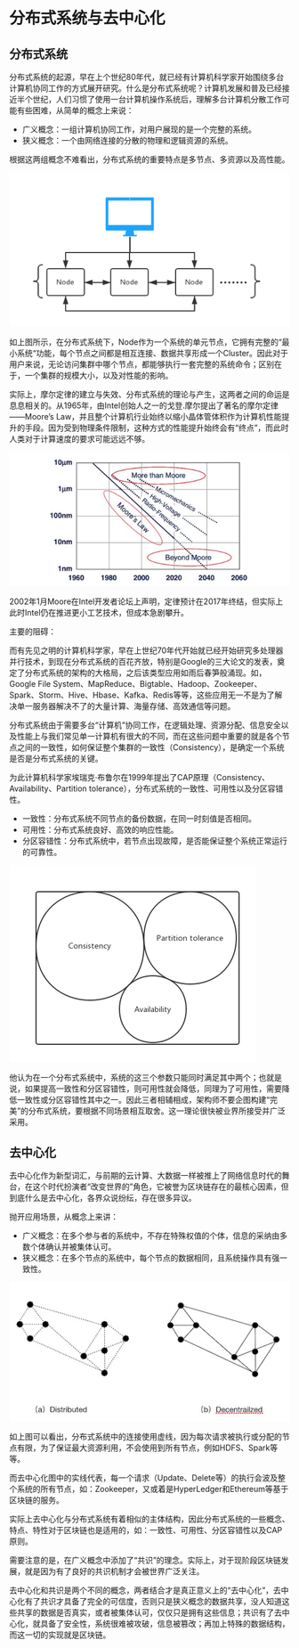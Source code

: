 # 分布式系统与去中心化

## 分布式系统

分布式系统的起源，早在上个世纪80年代，就已经有计算机科学家开始围绕多台计算机协同工作的方式展开研究。什么是分布式系统呢？计算机发展和普及已经接近半个世纪，人们习惯了使用一台计算机操作系统后，理解多台计算机分散工作可能有些困难，从简单的概念上来说：

* 广义概念：一组计算机协同工作，对用户展现的是一个完整的系统。
* 狭义概念：一个由网络连接的分散的物理和逻辑资源的系统。

根据这两组概念不难看出，分布式系统的重要特点是多节点、多资源以及高性能。

![](/assets/1.1.1.png)

如上图所示，在分布式系统下，Node作为一个系统的单元节点，它拥有完整的“最小系统“功能，每个节点之间都是相互连接、数据共享形成一个Cluster。因此对于用户来说，无论访问集群中哪个节点，都能够执行一套完整的系统命令；区别在于，一个集群的规模大小，以及对性能的影响。

实际上，摩尔定律的建立与失效、分布式系统的理论与产生，这两者之间的命运是息息相关的。从1965年，由Intel创始人之一的戈登.摩尔提出了著名的摩尔定律——Moore’s Law，并且整个计算机行业始终以缩小晶体管体积作为计算机性能提升的手段。因为受到物理条件限制，这种方式的性能提升始终会有“终点”，而此时人类对于计算速度的要求可能远远不够。

![](/assets/1.1.2.jpg)

2002年1月Moore在Intel开发者论坛上声明，定律预计在2017年终结，但实际上此时Intel仍在推进更小工艺技术，但成本急剧攀升。

主要的阻碍：

而有先见之明的计算机科学家，早在上世纪70年代开始就已经开始研究多处理器并行技术，到现在分布式系统的百花齐放，特别是Google的三大论文的发表，奠定了分布式系统的架构的大格局，之后该类型应用如雨后春笋般涌现。如，Google File System、MapReduce、Bigtable、Hadoop、Zookeeper、Spark、Storm、Hive、Hbase、Kafka、Redis等等，这些应用无一不是为了解决单一服务器解决不了的大量计算、海量存储、高效通信等问题。

分布式系统由于需要多台“计算机”协同工作，在逻辑处理、资源分配、信息安全以及性能上与我们常见单一计算机有很大的不同，而在这些问题中重要的就是各个节点之间的一致性，如何保证整个集群的一致性（Consistency），是确定一个系统是否是分布式系统的关键。

为此计算机科学家埃瑞克·布鲁尔在1999年提出了CAP原理（Consistency、Availability、Partition tolerance），分布式系统的一致性、可用性以及分区容错性。

* 一致性：分布式系统不同节点的备份数据，在同一时刻值是否相同。
* 可用性：分布式系统良好、高效的响应性能。
* 分区容错性：分布式系统中，若节点出现故障，是否能保证整个系统正常运行的可靠性。

![](/assets/1.1.3.png)

他认为在一个分布式系统中，系统的这三个参数只能同时满足其中两个；也就是说，如果提高一致性和分区容错性，则可用性就会降低，同理为了可用性，需要降低一致性或分区容错性其中之一。因此三者相辅相成，架构师不要企图构建“完美”的分布式系统，要根据不同场景相互取舍。这一理论很快被业界所接受并广泛采用。

## 去中心化

去中心化作为新型词汇，与前期的云计算、大数据一样被推上了网络信息时代的舞台，在这个时代扮演者“改变世界的”角色，它被誉为区块链存在的最核心因素，但到底什么是去中心化，各界众说纷纭，存在很多异议。

抛开应用场景，从概念上来讲：

* 广义概念：在多个参与者的系统中，不存在特殊权值的个体，信息的采纳由多数个体确认并被集体认可。
* 狭义概念：在多个节点的系统中，每个节点的数据相同，且系统操作具有强一致性。

![](/assets/1.1.4.jpg)

如上图可以看出，分布式系统中的连接使用虚线，因为每次请求被执行或分配的节点有限，为了保证最大资源利用，不会使用到所有节点，例如HDFS、Spark等等。

而去中心化图中的实线代表，每一个请求（Update、Delete等）的执行会波及整个系统的所有节点，如：Zookeeper，又或着是HyperLedger和Ethereum等基于区块链的服务。

实际上去中心化与分布式系统有着相似的主体结构，因此分布式系统的一些概念、特点、特性对于区块链也是适用的，如：一致性、可用性、分区容错性以及CAP原则。

需要注意的是，在广义概念中添加了“共识”的理念。实际上，对于现阶段区块链发展，就是因为有了良好的共识机制才会被世界广泛关注。

去中心化和共识是两个不同的概念，两者结合才是真正意义上的“去中心化”，去中心化有了共识才具备了完全的可信度，否则只是狭义概念的数据共享，没人知道这些共享的数据是否真实，或者被集体认可，仅仅只是拥有这些信息；共识有了去中心化，就具备了安全性，系统很难被攻破，信息被篡改；再加上特殊的数据结构，而这一切的实现就是区块链。

